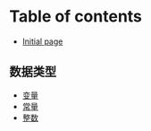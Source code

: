 # Table of contents

* [Initial page](README.md)

## 数据类型

* [变量](data-type/bian-liang.md)
* [常量](data-type/chang-liang.md)
* [整数](data-type/zheng-shu.md)

